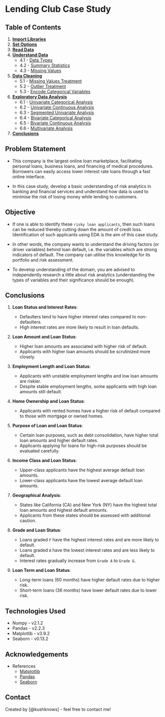 # Lending Club Case Study


## Table of Contents
1. **[Import Libraries](#lib)**
2. **[Set Options](#opt)**
3. **[Read Data](#read)**
4. **[Understand Data](#understand)**
    - 4.1 - [Data Types](#dtype)
    - 4.2 - [Summary Statistics](#desc)
    - 4.3 - [Missing Values](#missing)
5. **[Data Cleaning](#preprocess)**
    - 5.1 - [Missing Values Treatment](#treat)
    - 5.2 - [Outlier Treatment](#outlier)
    - 5.3 - [Encode Categorical Variables](#encode)
6. **[Exploratory Data Analysis](#eda)**
    - 6.1 - [Univariate Categorical Analysis](#uni_cat)
    - 6.2 - [Univariate Continuous Analysis](#uni_cont)
    - 6.3 - [Segmented Univariate Analysis](#seg_uni)
    - 6.4 - [Bivariate Categorical Analysis](#bi_cat)
    - 6.5 - [Bivariate Continuous Analysis](#bi_cont)
    - 6.6 - [Multivariate Analysis](#multi)
7. **[Conclusions](#conclusions)**

<!-- You can include any other section that is pertinent to your problem -->

## Problem Statement
- This company is the largest online loan marketplace, facilitating personal loans, business loans, and financing of medical procedures. Borrowers can easily access lower interest rate loans through a fast online interface. 

- In this case study, develop a basic understanding of risk analytics in banking and financial services and understand how data is used to minimise the risk of losing money while lending to customers.

## Objective
- If one is able to identify these `risky loan applicants`, then such loans can be reduced thereby cutting down the amount of credit loss. Identification of such applicants using EDA is the aim of this case study.

- In other words, the company wants to understand the driving factors (or driver variables) behind loan default, i.e. the variables which are strong indicators of default.  The company can utilise this knowledge for its portfolio and risk assessment. 

- To develop understanding of the domain, you are advised to independently research a little about risk analytics (understanding the types of variables and their significance should be enough).

<!-- You don't have to answer all the questions - just the ones relevant to your project. -->

## Conclusions
1. **Loan Status and Interest Rates**:
    - Defaulters tend to have higher interest rates compared to non-defaulters.
    - High interest rates are more likely to result in loan defaults.

2. **Loan Amount and Loan Status**:
    - Higher loan amounts are associated with higher risk of default.
    - Applicants with higher loan amounts should be scrutinized more closely.

3. **Employment Length and Loan Status**:
    - Applicants with unstable employment lengths and low loan amounts are riskier.
    - Despite stable employment lengths, some applicants with high loan amounts still default.

4. **Home Ownership and Loan Status**:
    - Applicants with rented homes have a higher risk of default compared to those with mortgage or owned homes.

5. **Purpose of Loan and Loan Status**:
    - Certain loan purposes, such as debt consolidation, have higher total loan amounts and higher default rates.
    - Applicants applying for loans for high-risk purposes should be evaluated carefully.

6. **Income Class and Loan Status**:
    - Upper-class applicants have the highest average default loan amounts.
    - Lower-class applicants have the lowest average default loan amounts.

7. **Geographical Analysis**:
    - States like California (CA) and New York (NY) have the highest total loan amounts and highest default amounts.
    - Applicants from these states should be assessed with additional caution.

8. **Grade and Loan Status**:
    - Loans graded `F` have the highest interest rates and are more likely to default.
    - Loans graded `A` have the lowest interest rates and are less likely to default.
    - Interest rates gradually increase from `Grade A` to `Grade G`.

9. **Loan Term and Loan Status**:
    - Long-term loans (60 months) have higher default rates due to higher risk.
    - Short-term loans (36 months) have lower default rates due to lower risk.


<!-- You don't have to answer all the questions - just the ones relevant to your project. -->


## Technologies Used
- Numpy      - v2.1.2
- Pandas     - v2.2.3
- Matplotlib - v3.9.2
- Seaborn    - v0.13.2

<!-- As the libraries versions keep on changing, it is recommended to mention the version of library used in this project -->

## Acknowledgements
- References
  - [Matplotlib](https://matplotlib.org/stable/)
  - [Pandas](https://pandas.pydata.org/)
  - [Seaborn](https://seaborn.pydata.org/)


## Contact
Created by [@kushknows] - feel free to contact me!


<!-- Optional -->
<!-- ## License -->
<!-- This project is open source and available under the [... License](). -->

<!-- You don't have to include all sections - just the one's relevant to your project -->